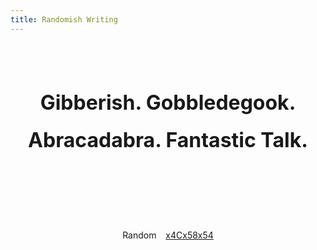 ```yaml
---
title: Randomish Writing
---
```


<style>
  .md-content {
    margin-left: 0;
    margin-right: 0;
  }
  .md-footer {
    display: none;
  }
  .title {
    font-size: 1.8rem !important;
    line-height: 1.9 !important;
    margin-top: 3rem !important;
    margin-bottom: 5rem !important;
  }
  @media screen and (min-width:60em) {
    .md-sidebar--secondary {
      display: none;
    }
    .title {
      font-size: 2rem !important;
      margin-top: 5rem !important;
      margin-bottom: 7rem !important;
    }
  }
  @media screen and (min-width:76.25em) {
    .md-sidebar--primary, .button-sep {
      display: none;
    }
  }
</style>

<script>
window.onload = function() {
  var btnRandom = document.getElementById('random');
  var navigation = `{{ navigation }}`;
  navigation = navigation.replace(/\r?\n|\r/g, '');
  navigation = navigation.replace(/.*?url='\/'/, '');
  navigation = navigation.replace(/Section\(title='Reading Notes'\).*/, '');
  var posts = navigation.match(/(?<=url=').*?(?=')/g);
  var randomPostUrl = posts[Math.floor(Math.random() * posts.length)];
  btnRandom.href = randomPostUrl;
}
</script>

<div align="center">

  <h1 class="title"><b>Gibberish. Gobbledegook. Abracadabra. Fantastic&nbsp;Talk.</b></h1>

  <p>
    <a class="md-button" id="random">Random</a>
    &ensp;
    <a href="https://github.com/x4Cx58x54" class="md-button md-button--primary">x4Cx58x54</a>
  </p>

</div>
